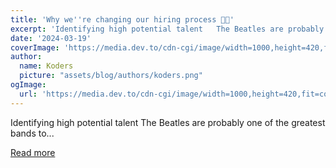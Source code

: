 ```yaml
---
title: 'Why we''re changing our hiring process 🚀🎸'
excerpt: 'Identifying high potential talent   The Beatles are probably one of the greatest bands to...'
date: '2024-03-19'
coverImage: 'https://media.dev.to/cdn-cgi/image/width=1000,height=420,fit=cover,gravity=auto,format=auto/https%3A%2F%2Fdev-to-uploads.s3.amazonaws.com%2Fuploads%2Farticles%2Fgmlpnrvrj4r6b3itmsrg.jpg'
author:
  name: Koders
  picture: "assets/blog/authors/koders.png"
ogImage:
  url: 'https://media.dev.to/cdn-cgi/image/width=1000,height=420,fit=cover,gravity=auto,format=auto/https%3A%2F%2Fdev-to-uploads.s3.amazonaws.com%2Fuploads%2Farticles%2Fgmlpnrvrj4r6b3itmsrg.jpg'
---
```


Identifying high potential talent   The Beatles are probably one of the greatest bands to...

[Read more](https://dev.to/hyperswitchio/why-we-changed-our-hiring-process-at-hyperswitch-157)
